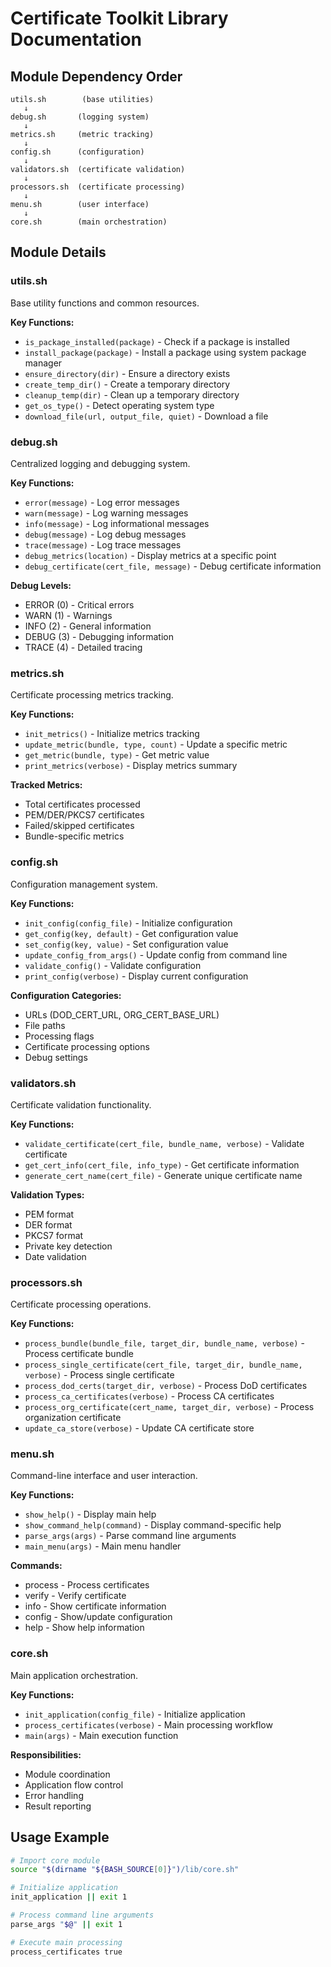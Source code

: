 # Certificate Toolkit Library Documentation

## Module Dependency Order

```
utils.sh        (base utilities)
   ↓
debug.sh       (logging system)
   ↓
metrics.sh     (metric tracking)
   ↓
config.sh      (configuration)
   ↓
validators.sh  (certificate validation)
   ↓
processors.sh  (certificate processing)
   ↓
menu.sh        (user interface)
   ↓
core.sh        (main orchestration)
```

## Module Details

### utils.sh

Base utility functions and common resources.

**Key Functions:**

- `is_package_installed(package)` - Check if a package is installed
- `install_package(package)` - Install a package using system package manager
- `ensure_directory(dir)` - Ensure a directory exists
- `create_temp_dir()` - Create a temporary directory
- `cleanup_temp(dir)` - Clean up a temporary directory
- `get_os_type()` - Detect operating system type
- `download_file(url, output_file, quiet)` - Download a file

### debug.sh

Centralized logging and debugging system.

**Key Functions:**

- `error(message)` - Log error messages
- `warn(message)` - Log warning messages
- `info(message)` - Log informational messages
- `debug(message)` - Log debug messages
- `trace(message)` - Log trace messages
- `debug_metrics(location)` - Display metrics at a specific point
- `debug_certificate(cert_file, message)` - Debug certificate information

**Debug Levels:**

- ERROR (0) - Critical errors
- WARN (1) - Warnings
- INFO (2) - General information
- DEBUG (3) - Debugging information
- TRACE (4) - Detailed tracing

### metrics.sh

Certificate processing metrics tracking.

**Key Functions:**

- `init_metrics()` - Initialize metrics tracking
- `update_metric(bundle, type, count)` - Update a specific metric
- `get_metric(bundle, type)` - Get metric value
- `print_metrics(verbose)` - Display metrics summary

**Tracked Metrics:**

- Total certificates processed
- PEM/DER/PKCS7 certificates
- Failed/skipped certificates
- Bundle-specific metrics

### config.sh

Configuration management system.

**Key Functions:**

- `init_config(config_file)` - Initialize configuration
- `get_config(key, default)` - Get configuration value
- `set_config(key, value)` - Set configuration value
- `update_config_from_args()` - Update config from command line
- `validate_config()` - Validate configuration
- `print_config(verbose)` - Display current configuration

**Configuration Categories:**

- URLs (DOD_CERT_URL, ORG_CERT_BASE_URL)
- File paths
- Processing flags
- Certificate processing options
- Debug settings

### validators.sh

Certificate validation functionality.

**Key Functions:**

- `validate_certificate(cert_file, bundle_name, verbose)` - Validate certificate
- `get_cert_info(cert_file, info_type)` - Get certificate information
- `generate_cert_name(cert_file)` - Generate unique certificate name

**Validation Types:**

- PEM format
- DER format
- PKCS7 format
- Private key detection
- Date validation

### processors.sh

Certificate processing operations.

**Key Functions:**

- `process_bundle(bundle_file, target_dir, bundle_name, verbose)` - Process certificate bundle
- `process_single_certificate(cert_file, target_dir, bundle_name, verbose)` - Process single certificate
- `process_dod_certs(target_dir, verbose)` - Process DoD certificates
- `process_ca_certificates(verbose)` - Process CA certificates
- `process_org_certificate(cert_name, target_dir, verbose)` - Process organization certificate
- `update_ca_store(verbose)` - Update CA certificate store

### menu.sh

Command-line interface and user interaction.

**Key Functions:**

- `show_help()` - Display main help
- `show_command_help(command)` - Display command-specific help
- `parse_args(args)` - Parse command line arguments
- `main_menu(args)` - Main menu handler

**Commands:**

- process - Process certificates
- verify - Verify certificate
- info - Show certificate information
- config - Show/update configuration
- help - Show help information

### core.sh

Main application orchestration.

**Key Functions:**

- `init_application(config_file)` - Initialize application
- `process_certificates(verbose)` - Main processing workflow
- `main(args)` - Main execution function

**Responsibilities:**

- Module coordination
- Application flow control
- Error handling
- Result reporting

## Usage Example

```bash
# Import core module
source "$(dirname "${BASH_SOURCE[0]}")/lib/core.sh"

# Initialize application
init_application || exit 1

# Process command line arguments
parse_args "$@" || exit 1

# Execute main processing
process_certificates true
```

